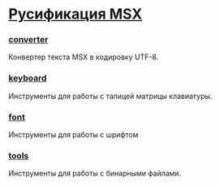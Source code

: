 # [Русификация MSX](https://sysadminmosaic.ru/msx/russification)

### [converter](https://github.com/mr-GreyWolf/MSX-Russification/tree/master/converter)
Конвертер текста MSX в кодировку UTF-8.

### [keyboard](https://github.com/mr-GreyWolf/MSX-Russification/tree/master/keyboard)
Инструменты для работы с талицей матрицы клавиатуры.

### [font](https://github.com/mr-GreyWolf/MSX-Russification/tree/master/font)
Инструменты для работы с шрифтом

### [tools](https://github.com/mr-GreyWolf/MSX-Russification/tree/master/tools)
Инструменты для работы с бинарными файлами.
